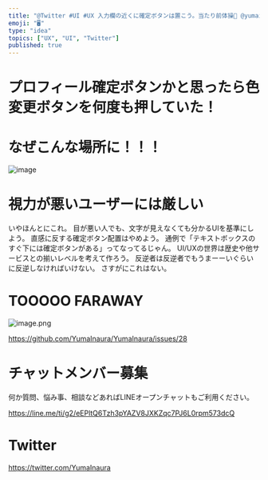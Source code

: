 ```yaml
---
title: "@Twitter #UI #UX 入力欄の近くに確定ボタンは置こう。当たり前体操🕺 @yumainaura"
emoji: "🖥"
type: "idea"
topics: ["UX", "UI", "Twitter"]
published: true
---
```


# プロフィール確定ボタンかと思ったら色変更ボタンを何度も押していた！

# なぜこんな場所に！！！


![image](https://user-images.githubusercontent.com/13635059/50533944-05097e00-0b78-11e9-84f5-dda366b751f7.png)

# 視力が悪いユーザーには厳しい

いやほんとにこれ。
目が悪い人でも、文字が見えなくても分かるUIを基準にしよう。
直感に反する確定ボタン配置はやめよう。
通例で「テキストボックスのすぐ下には確定ボタンがある」ってなってるじゃん。
UI/UXの世界は歴史や他サービスとの揃いレベルを考えて作ろう。
反逆者は反逆者でもうまーーいぐらいに反逆しなければいけない。
さすがにこれはない。

# TOOOOO FARAWAY

![image.png](https://qiita-image-store.s3.amazonaws.com/0/89618/4c7ed9e4-a592-1371-37fc-57c9e63fbbe0.png)



https://github.com/YumaInaura/YumaInaura/issues/28








<!-- Update From Qiita API -->

# チャットメンバー募集


何か質問、悩み事、相談などあればLINEオープンチャットもご利用ください。

https://line.me/ti/g2/eEPltQ6Tzh3pYAZV8JXKZqc7PJ6L0rpm573dcQ





# Twitter


https://twitter.com/YumaInaura


<!-- Update From Qiita API -->


